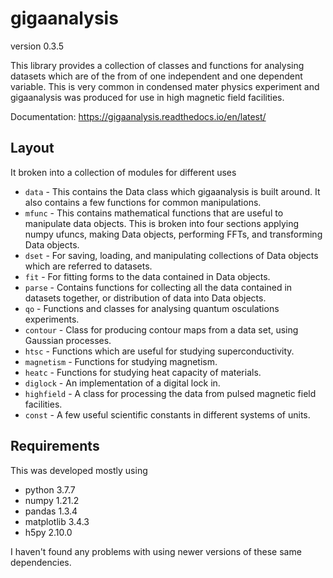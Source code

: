 # gigaanalysis

version 0.3.5

This library provides a collection of classes and functions for analysing 
datasets which are of the from of one independent and one dependent 
variable. This is very common in condensed mater physics experiment and 
gigaanalysis was produced for use in high magnetic field facilities.

Documentation: https://gigaanalysis.readthedocs.io/en/latest/

##  Layout

It broken into a collection of modules for different uses

* `data` - This contains the Data class which gigaanalysis is built around. It 
also contains a few functions for common manipulations.
* `mfunc` - This contains mathematical functions that are useful to manipulate 
data objects. This is broken into four sections applying numpy ufuncs, 
making Data objects, performing FFTs, and transforming Data objects.
* `dset` - For saving, loading, and manipulating collections of Data objects which are referred to datasets.
* `fit` - For fitting forms to the data contained in Data objects.
* `parse` - Contains functions for collecting all the data contained in 
datasets together, or distribution of data into Data objects.
* `qo` - Functions and classes for analysing quantum osculations 
experiments. 
* `contour` - Class for producing contour maps from a data set, using 
Gaussian processes. 
* `htsc` - Functions which are useful for studying superconductivity. 
* `magnetism` - Functions for studying magnetism.
* `heatc` - Functions for studying heat capacity of materials.
* `diglock` - An implementation of a digital lock in.
* `highfield` - A class for processing the data from pulsed magnetic field 
facilities. 
* `const` - A few useful scientific constants in different systems of units.


## Requirements

This was developed mostly using
* python 3.7.7
* numpy 1.21.2
* pandas 1.3.4
* matplotlib 3.4.3
* h5py 2.10.0

I haven't found any problems with using newer versions of these same 
dependencies.

